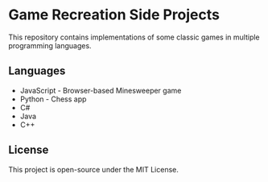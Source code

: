 # Game Recreation Side Projects

This repository contains implementations of some classic games in multiple programming languages.

## Languages
- JavaScript - Browser-based Minesweeper game
- Python - Chess app
- C#
- Java
- C++

## License
This project is open-source under the MIT License.
